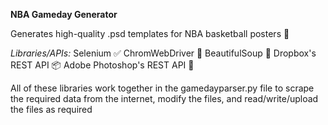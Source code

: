 **NBA Gameday Generator**

Generates high-quality .psd templates for NBA basketball posters 🏀

_Libraries/APIs:_
Selenium ✅
ChromWebDriver 🚗
BeautifulSoup 🍲
Dropbox's REST  API 📦
Adobe Photoshop's REST API 🎨

All of these libraries work together in the gamedayparser.py file to scrape the required data from the internet, modify the files, and read/write/upload the files as required
